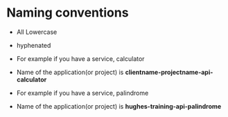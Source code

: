# Naming conventions 

* All Lowercase
* hyphenated
* For example if you have a service, calculator
* Name of the application(or project) is __clientname-projectname-api-calculator__

* For example if you have a service, palindrome
* Name of the application(or project) is __hughes-training-api-palindrome__


